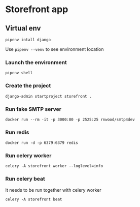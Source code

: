 # Storefront app

## Virtual env

```
pipenv intall django
```

Use `pipenv --venv` to see environment location

### Launch the environment

```
pipenv shell
```

### Create the project

```
django-admin startproject storefront .
```

### Run fake SMTP server

```
docker run --rm -it -p 3000:80 -p 2525:25 rnwood/smtp4dev
```

### Run redis

```
docker run -d -p 6379:6379 redis
```

### Run celery worker

```
celery -A storefront worker --loglevel=info
```

### Run celery beat

It needs to be run together with celery worker

```
celery -A storefront beat
```
